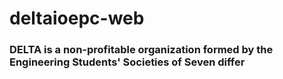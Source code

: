 # deltaioepc-web
### DELTA is a non-profitable organization formed by the Engineering Students' Societies of Seven differ